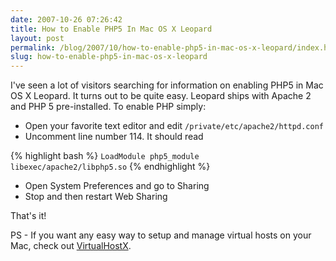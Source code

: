 ```yaml
---
date: 2007-10-26 07:26:42
title: How to Enable PHP5 In Mac OS X Leopard
layout: post
permalink: /blog/2007/10/how-to-enable-php5-in-mac-os-x-leopard/index.html
slug: how-to-enable-php5-in-mac-os-x-leopard
---
```

I've seen a lot of visitors searching for information on enabling PHP5 in Mac
OS X Leopard. It turns out to be quite easy. Leopard ships with Apache 2 and
PHP 5 pre-installed. To enable PHP simply:

* Open your favorite text editor and edit `/private/etc/apache2/httpd.conf`
* Uncomment line number 114. It should read

{% highlight bash %}
`LoadModule php5_module    libexec/apache2/libphp5.so`
{% endhighlight %}

* Open System Preferences and go to Sharing
* Stop and then restart Web Sharing

That's it!

PS - If you want any easy way to setup and manage virtual hosts on your Mac,
check out [VirtualHostX](http://clickontyler.com/virtualhostx/).